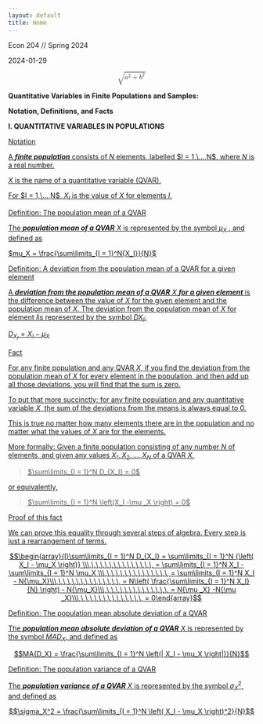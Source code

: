 ```yaml
---
layout: default
title: Home
---
```

Econ 204 // Spring 2024

2024-01-29

<math display='block'>
 <semantics>
  <mrow>
   <msqrt>
    <mrow>
     <msup>
      <mi>a</mi>
      <mn>2</mn>
     </msup>
     <mo>+</mo><msup>
      <mi>b</mi>
      <mn>2</mn>
     </msup>
     </mrow>
   </msqrt>
   </mrow>
  <annotation encoding='MathType-MTEF'>MathType@MTEF@5@5@+=
  feaahGart1ev3aaatCvAUfeBSjuyZL2yd9gzLbvyNv2CaerbuLwBLn
  hiov2DGi1BTfMBaeXatLxBI9gBaerbd9wDYLwzYbItLDharqqtubsr
  4rNCHbGeaGqiVu0Je9sqqrpepC0xbbL8F4rqqrFfpeea0xe9Lq=Jc9
  vqaqpepm0xbba9pwe9Q8fs0=yqaqpepae9pg0FirpepeKkFr0xfr=x
  fr=xb9adbaqaaeGaciGaaiaabeqaamaabaabaaGcbaWaaOaaaeaaca
  WGHbWaaWbaaSqabeaacaaIYaaaaOGaey4kaSIaamOyamaaCaaaleqa
  baGaaGOmaaaaaeqaaaaa@3A92@
  </annotation>
 </semantics>
</math>



**Quantitative Variables in Finite Populations and Samples:**

**Notation, Definitions, and Facts**

**I. QUANTITATIVE VARIABLES IN POPULATIONS**

<u>Notation<u>

A ***finite population*** consists of $N$ elements, labelled $I =
1,\...,N$, where $N$ is a real number.

$X$ is the name of a quantitative variable (QVAR).

For $I = 1,\...,N$, ${X_I}$ is the value of $X$ for elements
$I$.

<u>Definition: The population mean of a QVAR<u>

The ***population mean of a QVAR*** $X$ is represented by the symbol
$\mu_X$ , and defined as

$mu_X = \frac{\sum\limits_{I = 1}^N{X_I}}{N}$

<u>Definition: A deviation from the population mean of a QVAR for a given
element<u>

A ***deviation from the population*** ***mean of a QVAR*** $X$
***for a given element*** is the difference between the value of $X$
for the given element and the population mean of $X.$ The deviation
from the population mean of $X$ for element $I$is represented by
the symbol $D{X_I}$:

$D_{X_I} = {X_I} - {\mu_X}$

<u>Fact<u>

For any finite population and any QVAR $X$, if you find the
deviation from the population mean of $X$ for every element in the
population, and then add up all those deviations, you will find that the
sum is zero.

To put that more succinctly: for any finite population and any
quantitative variable $X$, the sum of the deviations from the means
is always equal to 0.

This is true no matter how many elements there are in the population and
no matter what the values of $X$ are for the elements.

More formally: Given a finite population consisting of any number
$N$ of elements, and given any values
$X_1,X_2,...,X_N$ of a QVAR $X$,

> $\sum\limits_{I = 1}^N D_{X_I} = 0$

or equivalently,

> $\sum\limits_{I = 1}^N \left(X_I -\mu _X \right) =
> 0$

<u>Proof of this fact<u>

We can prove this equality through several steps of algebra. Every step is just a rearrangement of terms.

$$\begin{array}{l}\sum\limits_{I = 1}^N D_{X_I} =
\sum\limits_{I = 1}^N {\left( X_I - \mu_X \right)}
\\\,\,\,\,\,\,\,\,\,\,\,\,\,\,\, = \sum\limits_{I
= 1}^N X_I - \sum\limits_{I = 1}^N \mu_X
\\\,\,\,\,\,\,\,\,\,\,\,\,\,\,\, = \sum\limits_{I
= 1}^N X_I - N{\mu_X}\\\,\,\,\,\,\,\,\,\,\,\,\,\,\,\, = N\left(
\frac{\sum\limits_{I = 1}^N X_I}{N} \right) - N{\mu_X}\\\,\,\,\,\,\,\,\,\,\,\,\,\,\,\, = N{\mu _X} -N{\mu _X}\\\,\,\,\,\,\,\,\,\,\,\,\,\,\,\, = 0\end{array}$$

<u>Definition: The population mean absolute deviation of a
QVAR<u>

The ***population mean absolute deviation*** ***of a QVAR*** $X$ is
represented by the symbol $MA{D_X}$, and defined as

$$MA{D_X} = \frac{\sum\limits_{I = 1}^N \left(| X_I - \mu_X \right|)}{N}$$

<u>Definition: The population variance of a QVAR<u>

The ***population variance*** ***of a QVAR*** $X$ is represented by the symbol $\sigma_X^2$, and defined as

$$\sigma_X^2 = \frac{\sum\limits_{I = 1}^N \left( X_I - \mu_X \right)^2}{N}$$
